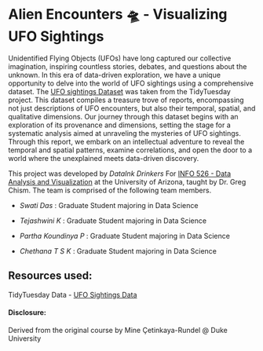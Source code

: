 # Alien Encounters 🛸 - Visualizing UFO Sightings

Unidentified Flying Objects (UFOs) have long captured our collective imagination, inspiring countless stories, debates, and questions about the unknown. In this era of data-driven exploration, we have a unique opportunity to delve into the world of UFO sightings using a comprehensive dataset. The [UFO sightings Dataset](https://github.com/rfordatascience/tidytuesday/tree/master/data/2023/2023-06-20) was taken from the TidyTuesday project. This dataset compiles a treasure trove of reports, encompassing not just descriptions of UFO encounters, but also their temporal, spatial, and qualitative dimensions. Our journey through this dataset begins with an exploration of its provenance and dimensions, setting the stage for a systematic analysis aimed at unraveling the mysteries of UFO sightings. Through this report, we embark on an intellectual adventure to reveal the temporal and spatial patterns, examine correlations, and open the door to a world where the unexplained meets data-driven discovery.


This project was developed by *DataInk Drinkers* For [INFO 526 - Data Analysis and Visualization](https://datavizaz.org/) at the University of Arizona, taught by Dr. Greg Chism. The team is comprised of the following team members.

-   *Swati Das* : Graduate Student majoring in Data Science

-   *Tejashwini K* : Graduate Student majoring in Data Science

-   *Partha Koundinya P* : Graduate Student majoring in Data Science

-   *Chethana T S K* : Graduate Student majoring in Data Science

## Resources used:

TidyTuesday Data - [UFO Sightings Data](https://github.com/rfordatascience/tidytuesday/tree/master/data/2023/2023-06-20)

#### Disclosure:

Derived from the original course by Mine Çetinkaya-Rundel \@ Duke University
